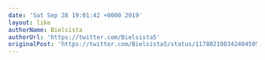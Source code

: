 ```yaml
---
date: 'Sat Sep 28 19:01:42 +0000 2019'
layout: like
authorName: Bielsista
authorUrl: 'https://twitter.com/Bielsista5'
originalPost: 'https://twitter.com/Bielsista5/status/1178021983424045057'
---
```

